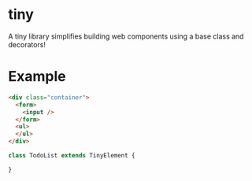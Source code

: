 # tiny
A tiny library simplifies building web components using a base class and decorators!

# Example

```html
<div class="container">
  <form>
    <input />
  </form>
  <ul>
  </ul>
</div> 
```

```js
class TodoList extends TinyElement {

}
```


